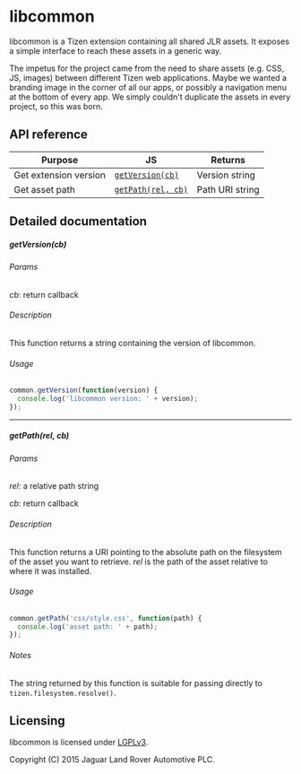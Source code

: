 libcommon
=========

libcommon is a Tizen extension containing all shared JLR assets. It exposes a
simple interface to reach these assets in a generic way.

The impetus for the project came from the need to share assets (e.g. CSS, JS,
images) between different Tizen web applications. Maybe we wanted a branding
image in the corner of all our apps, or possibly a navigation menu at the
bottom of every app. We simply couldn't duplicate the assets in every project,
so this was born.

API reference
-------------

| Purpose               | JS                      | Returns         |
| --------------------- | ----------------------- | --------------- |
| Get extension version | [`getVersion(cb)`][1]   | Version string  |
| Get asset path        | [`getPath(rel, cb)`][2] | Path URI string |

[1]: #getversioncb
[2]: #getpathrel-cb

Detailed documentation
----------------------

##### getVersion(cb)

###### Params

*cb*: return callback

###### Description

This function returns a string containing the version of libcommon.

###### Usage

```javascript
common.getVersion(function(version) {
  console.log('libcommon version: ' + version);
});
```

* * *

##### getPath(rel, cb)

###### Params

*rel*: a relative path string

*cb*: return callback

###### Description

This function returns a URI pointing to the absolute path on the filesystem of
the asset you want to retrieve. *rel* is the path of the asset relative to
where it was installed.

###### Usage

```javascript
common.getPath('css/style.css', function(path) {
  console.log('asset path: ' + path);
});
```

###### Notes

The string returned by this function is suitable for passing directly to
`tizen.filesystem.resolve()`.

Licensing
---------

libcommon is licensed under [LGPLv3][3].

Copyright (C) 2015 Jaguar Land Rover Automotive PLC.

[3]: https://www.gnu.org/licenses/lgpl-3.0.txt
